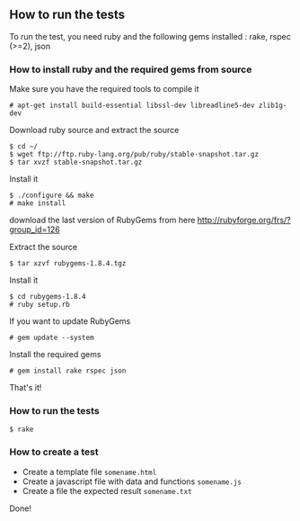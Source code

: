 ## How to run the tests

To run the test, you need ruby and the following gems installed : rake, rspec (>=2), json

### How to install ruby and the required gems from source

Make sure you have the required tools to compile it

    # apt-get install build-essential libssl-dev libreadline5-dev zlib1g-dev

Download ruby source and extract the source

    $ cd ~/
    $ wget ftp://ftp.ruby-lang.org/pub/ruby/stable-snapshot.tar.gz  
    $ tar xvzf stable-snapshot.tar.gz

Install it

    $ ./configure && make
    # make install

download the last version of RubyGems from here
http://rubyforge.org/frs/?group_id=126

Extract the source

    $ tar xzvf rubygems-1.8.4.tgz

Install it

    $ cd rubygems-1.8.4
    # ruby setup.rb

If you want to update RubyGems

    # gem update --system

Install the required gems

    # gem install rake rspec json

That's it!

### How to run the tests

    $ rake

### How to create a test

- Create a template file `somename.html`
- Create a javascript file with data and functions `somename.js`
- Create a file the expected result `somename.txt`

Done!
